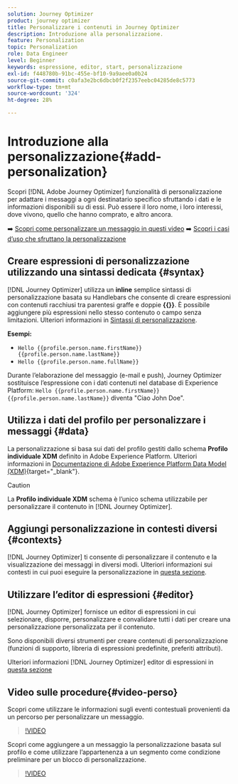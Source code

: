 ```yaml
---
solution: Journey Optimizer
product: journey optimizer
title: Personalizzare i contenuti in Journey Optimizer
description: Introduzione alla personalizzazione.
feature: Personalization
topic: Personalization
role: Data Engineer
level: Beginner
keywords: espressione, editor, start, personalizzazione
exl-id: f448780b-91bc-455e-bf10-9a9aee0a0b24
source-git-commit: c0afa3e2bc6dbcb0f2f2357eebc04285de8c5773
workflow-type: tm+mt
source-wordcount: '324'
ht-degree: 28%

---
```


# Introduzione alla personalizzazione{#add-personalization}

Scopri [!DNL Adobe Journey Optimizer] funzionalità di personalizzazione per adattare i messaggi a ogni destinatario specifico sfruttando i dati e le informazioni disponibili su di essi. Può essere il loro nome, i loro interessi, dove vivono, quello che hanno comprato, e altro ancora.

➡️ [Scopri come personalizzare un messaggio in questi video](#video-perso)
➡️ [Scopri i casi d’uso che sfruttano la personalizzazione](personalization-use-case.md)

## Creare espressioni di personalizzazione utilizzando una sintassi dedicata {#syntax}

[!DNL Journey Optimizer] utilizza un **inline** semplice sintassi di personalizzazione basata su Handlebars che consente di creare espressioni con contenuti racchiusi tra parentesi graffe e doppie **{{}}**. È possibile aggiungere più espressioni nello stesso contenuto o campo senza limitazioni. Ulteriori informazioni in [Sintassi di personalizzazione](personalization-syntax.md).

**Esempi:**

* `Hello {{profile.person.name.firstName}} {{profile.person.name.lastName}}`
* `Hello {{profile.person.name.fullName}}`

Durante l’elaborazione del messaggio (e-mail e push), Journey Optimizer sostituisce l’espressione con i dati contenuti nel database di Experience Platform:  `Hello {{profile.person.name.firstName}} {{profile.person.name.lastName}}` diventa &quot;Ciao John Doe&quot;.

## Utilizza i dati del profilo per personalizzare i messaggi {#data}

La personalizzazione si basa sui dati del profilo gestiti dallo schema **Profilo individuale XDM** definito in Adobe Experience Platform. Ulteriori informazioni in [Documentazione di Adobe Experience Platform Data Model (XDM)](https://experienceleague.adobe.com/docs/experience-platform/xdm/home.html?lang=it){target="_blank"}.

>[!CAUTION]
>La **Profilo individuale XDM** schema è l’unico schema utilizzabile per personalizzare il contenuto in [!DNL Journey Optimizer].

## Aggiungi personalizzazione in contesti diversi {#contexts}

[!DNL Journey Optimizer] ti consente di personalizzare il contenuto e la visualizzazione dei messaggi in diversi modi. Ulteriori informazioni sui contesti in cui puoi eseguire la personalizzazione in [questa sezione](personalization-contexts.md).

## Utilizzare l’editor di espressioni {#editor}

[!DNL Journey Optimizer] fornisce un editor di espressioni in cui selezionare, disporre, personalizzare e convalidare tutti i dati per creare una personalizzazione personalizzata per il contenuto.

Sono disponibili diversi strumenti per creare contenuti di personalizzazione (funzioni di supporto, libreria di espressioni predefinite, preferiti attributi).

Ulteriori informazioni [!DNL Journey Optimizer] editor di espressioni in [questa sezione](personalization-build-expressions.md)

## Video sulle procedure{#video-perso}

Scopri come utilizzare le informazioni sugli eventi contestuali provenienti da un percorso per personalizzare un messaggio.

>[!VIDEO](https://video.tv.adobe.com/v/334165?quality=12)

Scopri come aggiungere a un messaggio la personalizzazione basata sul profilo e come utilizzare l’appartenenza a un segmento come condizione preliminare per un blocco di personalizzazione.

>[!VIDEO](https://video.tv.adobe.com/v/334078?quality=12)
